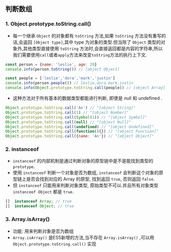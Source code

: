 ## 判断数组

### 1. Object.prototype.toString.call()
- 每一个继承 `Object` 的对象都有 `toString` 方法,如果 `toString` 方法没有重写的话,会返回 `[Object type]`,其中 type 为对象的类型.但当除了 `Object` 类型的对象外,其他类型直接使用 `toString` 方法时,会直接返回都是内容的字符串,所以我们需要使用`call`或者`apply`方法来改变`toString`方法的执行上下文.
```js
const person = {name: 'leslie', age: 20}
console.info(person.toString()) // [object Object]

const people = ['leslie','dora','mark','justin']
console.info(person.people()) // leslie,dora,mark,justin
console.info(Object.prototype.toString.call(people)) // [object Array]
```
- 这种方法对于所有基本的数据类型都能进行判断, 即使是 null 和 undefined .
```js
Object.prototype.toString.call('An') // "[object String]"
Object.prototype.toString.call(1) // "[object Number]"
Object.prototype.toString.call(Symbol(1)) // "[object Symbol]"
Object.prototype.toString.call(null) // "[object Null]"
Object.prototype.toString.call(undefined) // "[object Undefined]"
Object.prototype.toString.call(function(){}) // "[object Function]"
Object.prototype.toString.call({name: 'An'}) // "[object Object]"
```

### 2. instanceof
- `instanceof` 的内部机制是通过判断对象的原型链中是不是能找到类型的 `prototype`.
- 使用 `instanceof` 判断一个对象是否为数组, `instanceof` 会判断这个对象的原型链上是否会找到对应的 Array 的原型, 找到返回 `true`, 否则返回 `false`.
- 但 `instanceof` 只能用来判断对象类型, 原始类型不可以.并且所有对象类型 `instanceof Object` 都是 `true`.

```js
[]  instanceof Array; // true
[]  instanceof Object; // true
```

### 3. Array.isArray()
- 功能: 用来判断对象是否为数组
- `Array.isArray()` 是ES5新增的方法,当不存在 `Array.isArray()` ,可以用 `Object.prototype.toString.call()` 实现

